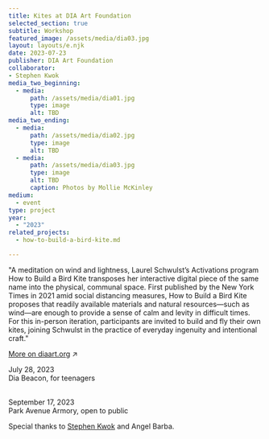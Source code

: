 ```yaml
---
title: Kites at DIA Art Foundation
selected_section: true
subtitle: Workshop
featured_image: /assets/media/dia03.jpg
layout: layouts/e.njk
date: 2023-07-23
publisher: DIA Art Foundation
collaborator:
- Stephen Kwok
media_two_beginning:
  - media:
      path: /assets/media/dia01.jpg
      type: image
      alt: TBD
media_two_ending:
  - media:
      path: /assets/media/dia02.jpg
      type: image
      alt: TBD
  - media:
      path: /assets/media/dia03.jpg
      type: image
      alt: TBD
      caption: Photos by Mollie McKinley
medium:
  - event
type: project
year:
  - "2023"
related_projects:
  - how-to-build-a-bird-kite.md

---
```


"A meditation on wind and lightness, Laurel Schwulst’s Activations program How to Build a Bird Kite transposes her interactive digital piece of the same name into the physical, communal space. First published by the New York Times in 2021 amid social distancing measures, How to Build a Bird Kite proposes that readily available materials and natural resources—such as wind—are enough to provide a sense of calm and levity in difficult times. For this in-person iteration, participants are invited to build and fly their own kites, joining Schwulst in the practice of everyday ingenuity and intentional craft." 

<a href="https://www.diaart.org/program/calendar/activations-how-to-build-a-bird-kite-learning-program-09172023" target="_blank">More on diaart.org</a> ↗

<div class="small">
July 28, 2023<br>
Dia Beacon, for teenagers<br><br>

September 17, 2023<br>
Park Avenue Armory, open to public

Special thanks to <a href="/with/stephen-kwok" class="collaborator">Stephen Kwok</a> and Angel Barba.
</div>